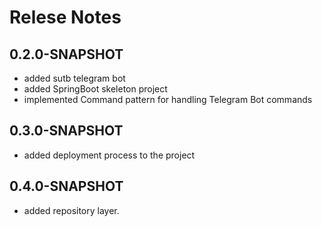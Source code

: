 # Relese Notes

## 0.2.0-SNAPSHOT

* added sutb telegram bot
* added SpringBoot skeleton project
* implemented Command pattern for handling Telegram Bot commands

## 0.3.0-SNAPSHOT

* added deployment process to the project

## 0.4.0-SNAPSHOT

* added repository layer.